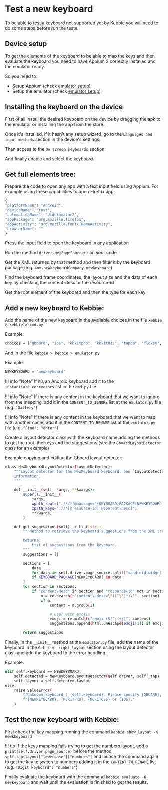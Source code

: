 # Test a new keyboard

To be able to test a keyboard not supported yet by Kebbie you will need to do some steps before run the tests.


## Device setup
To get the elements of the keyboard to be able to map the keys and then evaluate the keyboard you need 
to have Appium 2 correctly installed and the emulator ready. 

So you need to:


* Setup Appium (check [emulator setup](emu_setup.md))
* Setup the emulator (check [emulator setup](emu_setup.md#))


## Installing the keyboard on the device
First of all install the desired keyboard on the device by dragging the apk to the emulator or installing the app 
from the store.

Once it's installed, if it hasn't any setup wizard, go to the `Languages and input methods` section in the 
device's settings.

Then access to the `On screen keyboards` section.

And finally enable and select the keyboard.


## Get full elements tree:

Prepare the code to open any app with a text input field using Appium. For example using these capabilities to open Firefox app:
```bash
{
"platformName": "Android",
"deviceName": "test",
"automationName": "UiAutomator2",
"appPackage": "org.mozilla.firefox",
"appActivity": "org.mozilla.fenix.HomeActivity",
"browserName": ""
}
```

Press the input field to open the keyboard in any application

Run the method `driver.getPageSource()` on your code

Get the XML returned by that method and then filter it by the keyboard package (e.g. `com.newkeyboardCompany.newkeyboard`)

Find the keyboard frame coordinates, the layout size and the data of each key by checking the content-desc or the resource-id

Get the root element of the keyboard and then the type for each key


## Add a new keyboard to Kebbie:
Add the name of the new keyboard in the available choices in the file `kebbie > kebbie > cmd.py`

Example:

```bash
choices = ["gboard", "ios", "kbkitpro", "kbkitoss", "tappa", "fleksy", "newKeyboard"]
```

And in the file `kebbie > kebbie > emulator.py`

Example:

```bash
NEWKEYBOARD = "newkeyboard"
```

!!! info "Note"
    If it’s an Android keyboard add it to the `instantiate_correctors` list in the `cmd.py` file

!!! info "Note"
    If there is any content in the keyboard that we want to ignore from the mapping, add it in the `CONTENT_TO_IGNORE` list at the `emulator.py` file (e.g. `"Gallery"`)

!!! info "Note"
    If there is any content in the keyboard that we want to map with another name, add it in the `CONTENT_TO_RENAME` list at the `emulator.py` file (e.g. `"Find": "enter"`)

Create a layout detector class with the keyboard name adding the methods to get the root, the keys and the suggestions (see the `GboardLayoutDetector` class for an example)

Example copying and editing the Gboard layout detector:

```bash
class NewKeyboardLayoutDetector(LayoutDetector):
    """Layout detector for the NewKeyboard keyboard. See `LayoutDetector` for more
    information.
    """

    def __init__(self, *args, **kwargs):
        super().__init__(
            *args,
            xpath_root=f"./*/*[@package='{KEYBOARD_PACKAGE[NEWKEYBOARD]}']",
            xpath_keys=".//*[@resource-id][@content-desc]",
            **kwargs,
        )

    def get_suggestions(self) -> List[str]:
        """Method to retrieve the keyboard suggestions from the XML tree.

        Returns:
            List of suggestions from the keyboard.
        """
        suggestions = []

        sections = [
            data
            for data in self.driver.page_source.split("<android.widget.FrameLayout")
            if KEYBOARD_PACKAGE[NEWKEYBOARD] in data
        ]
        for section in sections:
            if "content-desc" in section and "resource-id" not in section and 'long-clickable="true"' in section:
                m = re.search(r"content\-desc=\"([^\"]*)\"", section)
                if m:
                    content = m.group(1)

                    # Deal with emojis
                    emoji = re.match(r"emoji (&[^;]+;)", content)
                    suggestions.append(html.unescape(emoji[1]) if emoji else content)

        return suggestions
```

Finally, in the `__init__` method at the `emulator.py` file, add the name of the keyboard in the `Get the 
right layout` section using the layout detector class and add the keyboard to the error handling.

Example:

```bash
elif self.keyboard == NEWKEYBOARD:
    self.detected = NewKeyboardLayoutDetector(self.driver, self._tap)
    self.layout = self.detected.layout
else:
    raise ValueError(
        f"Unknown keyboard : {self.keyboard}. Please specify {GBOARD}, {TAPPA}, {FLEKSY}, "
        f"{NEWKEYBOARD}, {KBKITPRO}, {KBKITOSS} or {IOS}."
    )
```


## Test the new keyboard with Kebbie:
First check the key mapping running the command `kebbie show_layout -K newkkeyboard`

!!! tip
    If the keys mapping fails trying to get the numbers layout, add a `print(self.driver.page_source)` before the method `self.tap(layout["lowercase"]["numbers"]` and launch the command again to get the key to switch to numbers adding it in the `CONTENT_TO_RENAME` list (e.g. `"Digit keyboard": "numbers"`)

Finally evaluate the keyboard with the command `kebbie evaluate -K newkeyboard` and wait until the evaluation 
is finished to get the results.